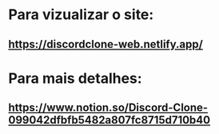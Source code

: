 # Para vizualizar o site: 

## https://discordclone-web.netlify.app/

# Para mais detalhes:

## https://www.notion.so/Discord-Clone-099042dfbfb5482a807fc8715d710b40
